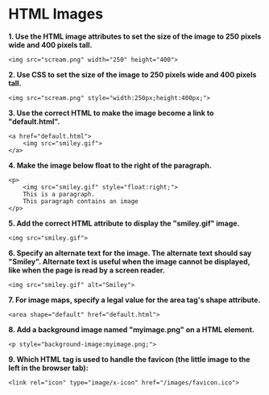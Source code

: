# **HTML Images**

**1. Use the HTML image attributes to set the size of the image to 250 pixels wide and 400 pixels tall.**

```
<img src="scream.png" width="250" height="400">
```

**2. Use CSS to set the size of the image to 250 pixels wide and 400 pixels tall.**

```
<img src="scream.png" style="width:250px;height:400px;">
```

**3. Use the correct HTML to make the image become a link to "default.html".**

```
<a href="default.html">
    <img src="smiley.gif">
</a>
```

**4. Make the image below float to the right of the paragraph.**

```
<p>
    <img src="smiley.gif" style="float:right;">
    This is a paragraph.
    This paragraph contains an image
</p>
```

**5. Add the correct HTML attribute to display the "smiley.gif" image.**

```
<img src="smiley.gif">
```

**6. Specify an alternate text for the image. The alternate text should say "Smiley". Alternate text is useful when the image cannot be displayed, like when the page is read by a screen reader.**

```
<img src="smiley.gif" alt="Smiley">
```

**7. For image maps, specify a legal value for the area tag's shape attribute.**

```
<area shape="default" href="default.html">
```

**8. Add a background image named "myimage.png" on a HTML element.**

```
<p style="background-image:myimage.png;">
```

**9. Which HTML tag is used to handle the favicon (the little image to the left in the browser tab):**

```
<link rel="icon" type="image/x-icon" href="/images/favicon.ico">
```
